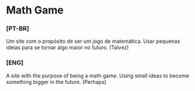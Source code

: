 # Math Game
### [PT-BR]
Um site com o propósito de ser um jogo de matemática. Usar pequenas ideias para se tornar algo maior no futuro. (Talvez)

### [ENG]
A site with the purpose of being a math game. Using small ideas to become something bigger in the future. (Perhaps)
